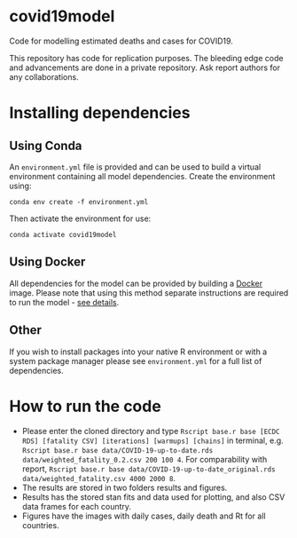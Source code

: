 # covid19model
Code for modelling estimated deaths and cases for COVID19. 

This repository has code for replication purposes. The bleeding edge code and advancements are done in a private repository. Ask report authors for any collaborations. 

# Installing dependencies

## Using Conda

An `environment.yml` file is provided and can be used to build a virtual
environment containing all model dependencies. Create the environment using:
```
conda env create -f environment.yml
```

Then activate the environment for use:
```
conda activate covid19model
```

## Using Docker

All dependencies for the model can be provided by building a [Docker][]
image. Please note that using this method separate instructions are required to
run the model - [see details](docker/).

[Docker]: https://www.docker.com/

## Other

If you wish to install packages into your native R environment or with a system
package manager please see `environment.yml` for a full list of dependencies.

# How to run the code

* Please enter the cloned directory and type 
`Rscript base.r base [ECDC RDS] [fatality CSV] [iterations] [warmups] [chains]` in terminal, e.g.
`Rscript base.r base data/COVID-19-up-to-date.rds data/weighted_fatality_0.2.csv 200 100 4`.
For comparability with report,
`Rscript base.r base data/COVID-19-up-to-date_original.rds data/weighted_fatality.csv 4000 2000 8`.
* The results are stored in two folders results and figures.
* Results has the stored stan fits and data used for plotting,
and also CSV data frames for each country.
* Figures have the images with daily cases, daily death and Rt for all countries.
